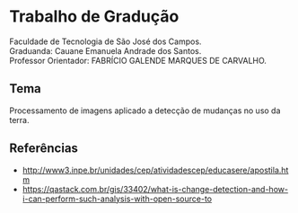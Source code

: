 # Trabalho de Gradução
Faculdade de Tecnologia de São José dos Campos.  
Graduanda: Cauane Emanuela Andrade dos Santos.  
Professor Orientador: FABRÍCIO GALENDE MARQUES DE CARVALHO.  

## Tema
Processamento de imagens aplicado a detecção de mudanças no uso da terra.

## Referências
- http://www3.inpe.br/unidades/cep/atividadescep/educasere/apostila.htm
- https://qastack.com.br/gis/33402/what-is-change-detection-and-how-i-can-perform-such-analysis-with-open-source-to
